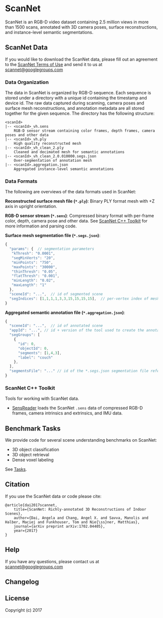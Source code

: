 # ScanNet

ScanNet is an RGB-D video dataset containing 2.5 million views in more than 1500 scans, annotated with 3D camera poses, surface reconstructions, and instance-level semantic segmentations.

## ScanNet Data

If you would like to download the ScanNet data, please fill out an agreement to the [ScanNet Terms of Use](http://dovahkiin.stanford.edu/scannet-public/ScanNet_TOS.pdf) and send it to us at scannet@googlegroups.com

### Data Organization
The data in ScanNet is organized by RGB-D sequence. Each sequence is stored under a directory with a unique id containing the timestamp and device id.  The raw data captured during scanning, camera poses and surface mesh reconstructions, and annotation metadata are all stored together for the given sequence.  The directory has the following structure:
```shell
<scanId>
|-- <scanId>_vh.sens
    RGB-D sensor stream containing color frames, depth frames, camera poses and other data
|-- <scanId>_vh.ply
    High quality reconstructed mesh
|-- <scanId>_vh_clean_2.ply
    Cleaned and decimated mesh for semantic annotations
|-- <scanId>_vh_clean_2.0.010000.segs.json
    Over-segmentation of annotation mesh
|-- <scanId>.aggregation.json
    Aggregated instance-level semantic annotations
```

### Data Formats
The following are overviews of the data formats used in ScanNet:

**Reconstructed surface mesh file (`*.ply`)**:
Binary PLY format mesh with +Z axis in upright orientation.

**RGB-D sensor stream (`*.sens`)**:
Compressed binary format with per-frame color, depth, camera pose and other data.  See [ScanNet C++ Toolkit](#scannet-c-toolkit) for more information and parsing code.

**Surface mesh segmentation file (`*.segs.json`)**:
```javascript
{
  "params": {  // segmentation parameters
   "kThresh": "0.0001",
   "segMinVerts": "20",
   "minPoints": "750",
   "maxPoints": "30000",
   "thinThresh": "0.05",
   "flatThresh": "0.001",
   "minLength": "0.02",
   "maxLength": "1"
  },
  "sceneId": "...",  // id of segmented scene
  "segIndices": [1,1,1,1,3,3,15,15,15,15],  // per-vertex index of mesh segment
}
```

**Aggregated semantic annotation file (`*.aggregation.json`)**:
```javascript
{
  "sceneId": "...",  // id of annotated scene
  "appId": "...", // id + version of the tool used to create the annotation
  "segGroups": [
    {
      "id": 0,
      "objectId": 0,
      "segments": [1,4,3],
      "label": "couch"
    },
  ],
  "segmentsFile": "..." // id of the *.segs.json segmentation file referenced
}
```

### ScanNet C++ Toolkit
Tools for working with ScanNet data.

* [SensReader](SensReader) loads the ScanNet `.sens` data of compressed RGB-D frames, camera intrinsics and extrinsics, and IMU data.

## Benchmark Tasks
We provide code for several scene understanding benchmarks on ScanNet:
* 3D object classification
* 3D object retrieval
* Dense voxel labeling

See [Tasks](Tasks).


## Citation
If you use the ScanNet data or code please cite:
```
@article{dai2017scannet,
    title={ScanNet: Richly-annotated 3D Reconstructions of Indoor Scenes},
    author={Dai, Angela and Chang, Angel X. and Savva, Manolis and Halber, Maciej and Funkhouser, Tom and Nie{\ss}ner, Matthias},
    journal={arXiv preprint arXiv:1702.04405},
    year={2017}
}
```

## Help
If you have any questions, please contact us at scannet@googlegroups.com


## Changelog


## License
Copyright (c) 2017
